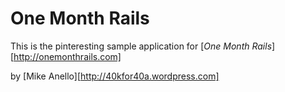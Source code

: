 # One Month Rails

This is the pinteresting sample application for 
[*One Month Rails*][http://onemonthrails.com]

by [Mike Anello][http://40kfor40a.wordpress.com]